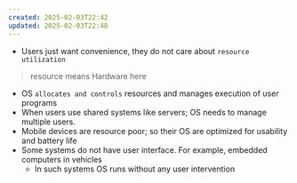 ```yaml
---
created: 2025-02-03T22:42
updated: 2025-02-03T22:48
---
```


- Users just want convenience, they do not care about `resource utilization`
> resource means Hardware here
- OS `allocates and controls` resources and manages execution of user programs
- When users use shared systems like servers; OS needs to manage multiple users.
- Mobile devices are resource poor; so their OS are optimized for usability and battery life
- Some systems do not have user interface. For example, embedded computers in vehicles
	- In such systems OS runs without any user intervention